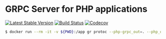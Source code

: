 GRPC Server for PHP applications
=================================
[![Latest Stable Version](https://poser.pugx.org/spiral/php-grpc/version)](https://packagist.org/packages/spiral/php-grpc)
[![Build Status](https://travis-ci.org/spiral/php-grpc.svg?branch=master)](https://travis-ci.org/spiral/php-grpc)
[![Codecov](https://codecov.io/gh/spiral/php-grpc/branch/master/graph/badge.svg)](https://codecov.io/gh/spiral/php-grpc/)


```bash
$ docker run --rm -it -v ${PWD}:/app gr protoc --php-grpc_out=. --php_out=. test.proto
```
